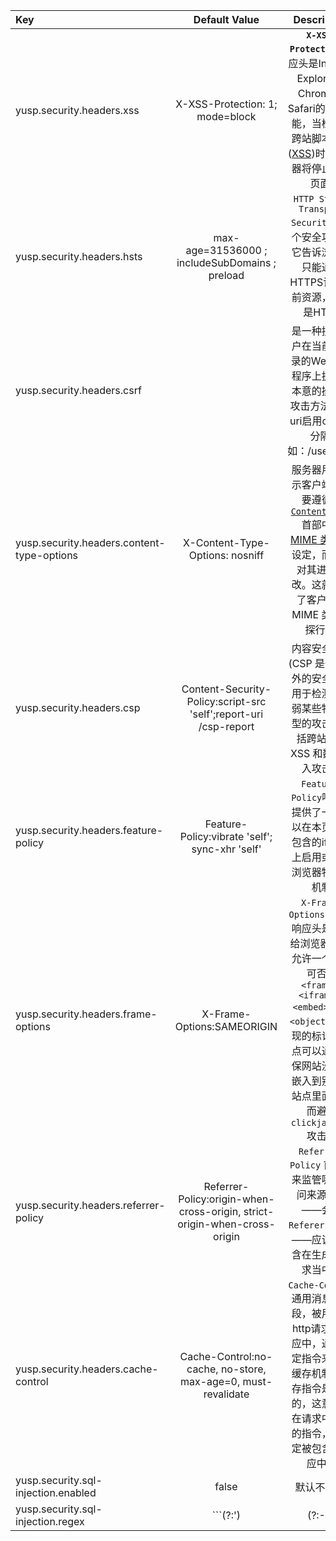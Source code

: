 | Key |	Default Value | Description |
| :--- | :---: | :---: |
|yusp.security.headers.xss |X-XSS-Protection: 1; mode=block|**`X-XSS-Protection`** 响应头是Internet Explorer，Chrome和Safari的一个功能，当检测到跨站脚本攻击 ([XSS](https://developer.mozilla.org/en-US/docs/Glossary/XSS))时，浏览器将停止加载页面.|
|yusp.security.headers.hsts |max-age=31536000 ; includeSubDomains ; preload|`HTTP Strict Transport Security`是一个安全功能，它告诉浏览器只能通过HTTPS访问当前资源，而不是HTTP|
|yusp.security.headers.csrf ||是一种挟制用户在当前已登录的Web应用程序上执行非本意的操作的攻击方法.多个uri启用csrf则,分隔.如：/user,/test|
|yusp.security.headers.content-type-options|X-Content-Type-Options: nosniff|服务器用来提示客户端一定要遵循在 [`Content-Type`](https://developer.mozilla.org/zh-CN/docs/Web/HTTP/Headers/Content-Type) 首部中对 [MIME 类型](https://developer.mozilla.org/en-US/docs/Web/HTTP/Basics_of_HTTP/MIME_types) 的设定，而不能对其进行修改。这就禁用了客户端的 MIME 类型嗅探行为.|
|yusp.security.headers.csp|Content-Security-Policy:script-src 'self';report-uri /csp-report|内容安全策略  (CSP 是一个额外的安全层，用于检测并削弱某些特定类型的攻击，包括跨站脚本XSS 和数据注入攻击等|
|yusp.security.headers.feature-policy |Feature-Policy:vibrate 'self'; sync-xhr 'self'|`Feature-Policy`响应头提供了一种可以在本页面或包含的iframe上启用或禁止浏览器特性的机制|
|yusp.security.headers.frame-options |X-Frame-Options:SAMEORIGIN|`X-Frame-Options` HTTP 响应头是用来给浏览器 指示允许一个页面 可否在`<frame>, <iframe>, <embed> 或者 <object>` 中展现的标记。站点可以通过确保网站没有被嵌入到别人的站点里面，从而避免 `clickjacking`攻击。|
|yusp.security.headers.referrer-policy |Referrer-Policy:origin-when-cross-origin, strict-origin-when-cross-origin|`Referrer-Policy` 首部用来监管哪些访问来源信息——会在 `Referer`中发送——应该被包含在生成的请求当中。|
|yusp.security.headers.cache-control |Cache-Control:no-cache, no-store, max-age=0, must-revalidate|`Cache-Control` 通用消息头字段，被用于在http请求和响应中，通过指定指令来实现缓存机制。缓存指令是单向的，这意味着在请求中设置的指令，不一定被包含在响应中。|
|yusp.security.sql-injection.enabled |false| 默认不启用. |
|yusp.security.sql-injection.regex | ```(?:')|(?:--)|(/\\*(?:.|[\\n\\r])*?\\*/)|(\\b(select|update|union|and|or|delete|insert|trancate|char|into|substr|ascii|declare|exec|count|master|into|drop|execute)\\b)``` |需要拦截的SQL的正则表达式|
